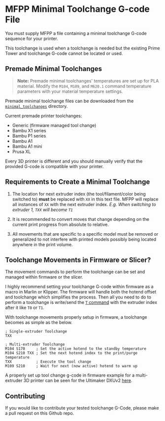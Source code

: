 # MFPP Minimal Toolchange G-code File

You must supply MFPP a file containing a minimal toolchange G-code sequence for your printer.

This toolchange is used when a toolchange is needed but the existing Prime Tower and toolchange G-code cannot be located or used.

## Premade Minimal Toolchanges

> **Note:** Premade minimal toolchanges' temperatures are set up for PLA material. Modify the `M104`, `M109`, and `M620.1` command temperature parameters with your material temperature settings.

Premade minimal toolchange files can be downloaded from the [`minimal_toolchanges`](minimal_toolchanges/) directory.

Current premade printer toolchanges:

- Generic (firmware managed tool change)
- Bambu X1 series
- Bambu P1 series
- Bambu A1
- Bambu A1 mini
- Prusa XL

Every 3D printer is different and you should manually verify that the provided G-code is compatible with your printer.

## Requirements to Create a Minimal Toolchange

1. The location for next extruder index (the tool/filament/color being switched to) **must** be replaced with `XX` in this text file. MFPP will replace all instances of `XX` with the next extruder index. *E.g. When switching to extruder 1, `TXX` will become `T1`*

2. It is recommended to convert moves that change depending on the current print progress from absolute to relative.

3. All movements that are specific to a specific model must be removed or generalized to not interfere with printed models possibly being located anywhere in the print volume.

## Toolchange Movements in Firmware or Slicer?

The movement commands to perform the toolchange can be set and managed within firmware or the slicer.

I highly recommend setting your toolchange G-code within firmware as a macro in Marlin or Klipper. The firmware will handle both the hotend offset and toolchange which simplifies the process. Then all you need to do to perform a toolchange is write/send the [`T` command](https://marlinfw.org/docs/gcode/T.html) with the extruder index after it like `T0` or `T1`.

With toolchange movements properly setup in firmware, a toolchange becomes as simple as the below.

```gcode
; Single-extruder Toolchange
TXX

; Multi-extruder Toolchange
M104 S170     ; Set the active hotend to the standby temperature
M104 S210 TXX ; Set the next hotend index to the print/purge temperature
TXX           ; Execute the tool change
M109 S210     ; Wait for next (now active) hotend to warm up 
```

A properly set up tool change g-code in firmware example for a multi-extruder 3D printer can be seen for the Ultimaker DXUv2 [here](https://github.com/ansonl/DXU/blob/master/Firmware/README.md#toolchange-g-code).

## Contributing

If you would like to contribute your tested toolchange G-Code, please make a pull request on this Github repo.
